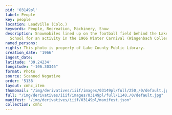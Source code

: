 ```yaml
---
pid: '03149pl'
label: People
key: people
location: Leadville (Colo.)
keywords: People, Recreation, Machinery, Snow
description: Snowmobiles lined up on the football field behind the Lake County High
  School for an activity in the 1966 Winter Carnival (Wingenbach Collection)
named_persons: 
rights: This photo is property of Lake County Public Library.
creation_date: '1966'
ingest_date: 
latitude: '39.24234'
longitude: "-106.30346"
format: Photo
source: Scanned Negative
order: '5138'
layout: cmhc_item
thumbnail: "/img/derivatives/iiif/images/03149pl/full/250,/0/default.jpg"
full: "/img/derivatives/iiif/images/03149pl/full/1140,/0/default.jpg"
manifest: "/img/derivatives/iiif/03149pl/manifest.json"
collection: cmhc
---
```

